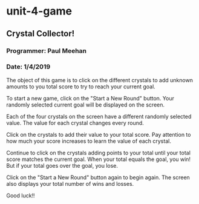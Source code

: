 # unit-4-game
## Crystal Collector!

### Programmer: Paul Meehan
### Date: 1/4/2019

The object of this game is to click on the different crystals to add unknown amounts to you total score to try to reach your current goal.

To start a new game, click on the &quot;Start a New Round&quot; button.  Your randomly selected current goal will be displayed on the screen.

Each of the four crystals on the screen have a different randomly selected value.  The value for each crystal changes every round.  

Click on the crystals to add their value to your total score.  Pay attention to how much your score increases to learn the value of each crystal.

Continue to click on the crystals adding points to your total until your total score matches the current goal.  When your total equals the goal, you win!  But if your total goes over the goal, you lose.

Click on the &quot;Start a New Round&quot; button again to begin again.  The screen also displays your total number of wins and losses.

Good luck!!
